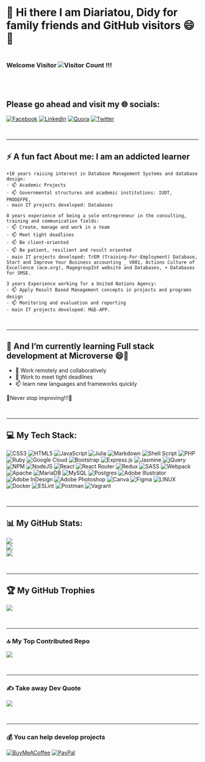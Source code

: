 <!--
**diarisdiakite/diarisdiakite** is a ✨ _special_ ✨ repository because its `README.md` (this file) appears on your GitHub profile.

Here are some ideas to get you started:

- 🔭 I’m currently working on ...
- 🌱 I’m currently learning ...
- 👯 I’m looking to collaborate on ...
- 🤔 I’m looking for help with ...
- 💬 Ask me about ...
- 📫 How to reach me: ...
- 😄 Pronouns: ...
- ⚡ Fun fact: ...
- 😂 Meme
-->





# 👋 Hi there I am Diariatou, Didy for family friends and GitHub visitors 😄👋 
### <br>Welcome Visitor ![Visitor Count](https://profile-counter.glitch.me/{diarisdiakite}/count.svg) !!!


<br><br>
## Please go ahead and visit my 🌐 socials:
[![Facebook](https://img.shields.io/badge/Facebook-%231877F2.svg?logo=Facebook&logoColor=white)](https://facebook.com/diarisdiakite) [![LinkedIn](https://img.shields.io/badge/LinkedIn-%230077B5.svg?logo=linkedin&logoColor=white)](https://www.linkedin.com/in/diariatou-diakite-67ab80165/) [![Quora](https://img.shields.io/badge/Quora-%23B92B27.svg?logo=Quora&logoColor=white)](https://quora.com/profile/diarisdiakite) [![Twitter](https://img.shields.io/badge/Twitter-%231DA1F2.svg?logo=Twitter&logoColor=white)](https://twitter.com/diarisdiakite) 


<br>

---

## ⚡ A fun fact About me: I am an addicted learner

```[Addicted-learner]
+10 years raising interest in Database Management Systems and database design:
- 📫 Academic Projects
- 📫 Governmental structures and academic institutions: IUDT, PRODEFPE, 
- main IT projects developed: Databases  
```

```[Addicted-learner]
8 years experience of being a sole entrepreneur in the consulting, training and communication fields: 
- 📫 Create, manage and work in a team
- 📫 Meet tight deadlines
- 📫 Be client-oriented
- 📫 Be patient, resilient and result oriented
- main IT projects developed: TrEM (Training-For-Employment) Database, Start and Improve Your Business accounting _ V001, Actions Culture of Excellence (ace.org), MagegroupInt website and Databases, + Databases for SMSE.   
```

```[Addicted-learner]
3 years Experience working for a United Nations Agency: 
- 📫 Apply Result Based Management concepts in projects and programs design
- 📫 Monitoring and evaluation and reporting
- main IT projects developed: M&E-APP.
```

<br>

---

## 🌱 And I’m currently learning Full stack development at Microverse 😄🤔
- 👯 Work remotely and collaboratively
- 🔭 Work to meet tight deadlines
- 📫 learn new languages and frameworks quickly

🌱Never stop improving!!!🌱

<br>

---

## 💻 My Tech Stack:
![CSS3](https://img.shields.io/badge/css3-%231572B6.svg?style=plastic&logo=css3&logoColor=white) ![HTML5](https://img.shields.io/badge/html5-%23E34F26.svg?style=plastic&logo=html5&logoColor=white) ![JavaScript](https://img.shields.io/badge/javascript-%23323330.svg?style=plastic&logo=javascript&logoColor=%23F7DF1E) ![Julia](https://img.shields.io/badge/-Julia-9558B2?style=plastic&logo=julia&logoColor=white) ![Markdown](https://img.shields.io/badge/markdown-%23000000.svg?style=plastic&logo=markdown&logoColor=white) ![Shell Script](https://img.shields.io/badge/shell_script-%23121011.svg?style=plastic&logo=gnu-bash&logoColor=white) ![PHP](https://img.shields.io/badge/php-%23777BB4.svg?style=plastic&logo=php&logoColor=white) ![Ruby](https://img.shields.io/badge/ruby-%23CC342D.svg?style=plastic&logo=ruby&logoColor=white) ![Google Cloud](https://img.shields.io/badge/Google%20Cloud-%234285F4.svg?style=plastic&logo=google-cloud&logoColor=white) ![Bootstrap](https://img.shields.io/badge/bootstrap-%23563D7C.svg?style=plastic&logo=bootstrap&logoColor=white) ![Express.js](https://img.shields.io/badge/express.js-%23404d59.svg?style=plastic&logo=express&logoColor=%2361DAFB) ![Jasmine](https://img.shields.io/badge/jasmine-%238A4182.svg?style=plastic&logo=jasmine&logoColor=white) ![jQuery](https://img.shields.io/badge/jquery-%230769AD.svg?style=plastic&logo=jquery&logoColor=white) ![NPM](https://img.shields.io/badge/NPM-%23000000.svg?style=plastic&logo=npm&logoColor=white) ![NodeJS](https://img.shields.io/badge/node.js-6DA55F?style=plastic&logo=node.js&logoColor=white) ![React](https://img.shields.io/badge/react-%2320232a.svg?style=plastic&logo=react&logoColor=%2361DAFB) ![React Router](https://img.shields.io/badge/React_Router-CA4245?style=plastic&logo=react-router&logoColor=white) ![Redux](https://img.shields.io/badge/redux-%23593d88.svg?style=plastic&logo=redux&logoColor=white) ![SASS](https://img.shields.io/badge/SASS-hotpink.svg?style=plastic&logo=SASS&logoColor=white) ![Webpack](https://img.shields.io/badge/webpack-%238DD6F9.svg?style=plastic&logo=webpack&logoColor=black) ![Apache](https://img.shields.io/badge/apache-%23D42029.svg?style=plastic&logo=apache&logoColor=white) ![MariaDB](https://img.shields.io/badge/MariaDB-003545?style=plastic&logo=mariadb&logoColor=white) ![MySQL](https://img.shields.io/badge/mysql-%2300f.svg?style=plastic&logo=mysql&logoColor=white) ![Postgres](https://img.shields.io/badge/postgres-%23316192.svg?style=plastic&logo=postgresql&logoColor=white) ![Adobe Illustrator](https://img.shields.io/badge/adobeillustrator-%23FF9A00.svg?style=plastic&logo=adobeillustrator&logoColor=white) ![Adobe InDesign](https://img.shields.io/badge/Adobe%20InDesign-49021F?style=plastic&logo=adobeindesign&logoColor=white) ![Adobe Photoshop](https://img.shields.io/badge/adobephotoshop-%2331A8FF.svg?style=plastic&logo=adobephotoshop&logoColor=white) ![Canva](https://img.shields.io/badge/Canva-%2300C4CC.svg?style=plastic&logo=Canva&logoColor=white) 	![Figma](https://img.shields.io/badge/figma-%23F24E1E.svg?style=plastic&logo=figma&logoColor=white) ![LINUX](https://img.shields.io/badge/Linux-FCC624?style=plastic&logo=linux&logoColor=black) ![Docker](https://img.shields.io/badge/docker-%230db7ed.svg?style=plastic&logo=docker&logoColor=white) ![ESLint](https://img.shields.io/badge/ESLint-4B3263?style=plastic&logo=eslint&logoColor=white) ![Postman](https://img.shields.io/badge/Postman-FF6C37?style=plastic&logo=postman&logoColor=white) ![Vagrant](https://img.shields.io/badge/vagrant-%231563FF.svg?style=plastic&logo=vagrant&logoColor=white)

<br>

---

## 📊 My GitHub Stats:
![](https://github-readme-stats.vercel.app/api?username=diarisdiakite&theme=radical&hide_border=true&include_all_commits=false&count_private=true)<br/>
![](https://github-readme-streak-stats.herokuapp.com/?user=diarisdiakite&theme=radical&hide_border=true)<br/>
![](https://github-readme-stats.vercel.app/api/top-langs/?username=diarisdiakite&theme=radical&hide_border=true&include_all_commits=false&count_private=true&layout=compact)

<br>

---

## 🏆 My GitHub Trophies
![](https://github-profile-trophy.vercel.app/?username=diarisdiakite&theme=radical&no-frame=false&no-bg=true&margin-w=4)

<br>

---

### 🔝 My Top Contributed Repo
![](https://github-contributor-stats.vercel.app/api?username=diarisdiakite&limit=5&theme=dark&combine_all_yearly_contributions=true)

<br>

---

### ✍️ Take away Dev Quote
![](https://quotes-github-readme.vercel.app/api?type=horizontal&theme=radical)

<br>

---

### 💰 You can help develop projects
[![BuyMeACoffee](https://img.shields.io/badge/Buy%20Me%20a%20Coffee-ffdd00?style=for-the-badge&logo=buy-me-a-coffee&logoColor=black)](https://buymeacoffee.com/diarisdiakite) [![PayPal](https://img.shields.io/badge/PayPal-00457C?style=for-the-badge&logo=paypal&logoColor=white)](https://paypal.me/diarisdiakite) 

  
<!-- Proudly created with GPRM ( https://gprm.itsvg.in ) -->
